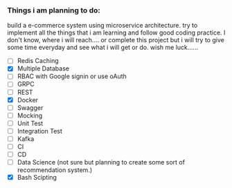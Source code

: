 <!-- Boilerplate code for creating project -->
### Things i am planning to do:

build a e-commerce system using microservice architecture. try to implement all the things that i am learning and follow good coding practice.
I don't know, where i will reach.... or complete this project but i will try to give some time everyday and see what i will get or do. wish me luck......

- [ ] Redis Caching
- [x] Multiple Database
- [ ] RBAC with Google signin or use oAuth
- [ ] GRPC
- [ ] REST
- [x] Docker
- [ ] Swagger
- [ ] Mocking
- [ ] Unit Test
- [ ] Integration Test
- [ ] Kafka
- [ ] CI
- [ ] CD
- [ ] Data Science (not sure but planning to create some sort of recommendation system.)
- [x] Bash Scipting